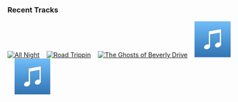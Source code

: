 ### Recent Tracks
[<img src='https://lastfm.freetls.fastly.net/i/u/300x300/93329ed0f8b3f6b419003915edd9de5c.png' width='16%' height='16%' alt='All Night'>](https://www.last.fm/music/walk%2bthe%2bmoon/_/all%2bnight)&nbsp;&nbsp;&nbsp;&nbsp;[<img src='https://lastfm.freetls.fastly.net/i/u/300x300/491e3cc8d6d459009bad4756a0504c5f.png' width='16%' height='16%' alt='Road Trippin'>](https://www.last.fm/music/dan%2b%252b%2bshay/_/road%2btrippin%2527)&nbsp;&nbsp;&nbsp;&nbsp;[<img src='https://lastfm.freetls.fastly.net/i/u/300x300/22b6db386f4d586164ebe4b051522687.png' width='16%' height='16%' alt='The Ghosts of Beverly Drive'>](https://www.last.fm/music/death%2bcab%2bfor%2bcutie/_/the%2bghosts%2bof%2bbeverly%2bdrive)&nbsp;&nbsp;&nbsp;&nbsp;[<img src='https://github.com/atfinke/atfinke/blob/master/placeholder.jpeg?raw=true' width='16%' height='16%' alt='Sallys Song'>](https://www.last.fm/music/disney%2bpeaceful%2bpiano/_/sally%2527s%2bsong)&nbsp;&nbsp;&nbsp;&nbsp;[<img src='https://github.com/atfinke/atfinke/blob/master/placeholder.jpeg?raw=true' width='16%' height='16%' alt='I See the Light'>](https://www.last.fm/music/disney%2bpeaceful%2bpiano/_/i%2bsee%2bthe%2blight)&nbsp;&nbsp;&nbsp;&nbsp;